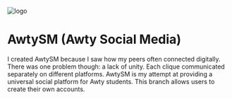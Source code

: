 ![logo](https://github.com/DGKSK8LIFE/AwtySM/blob/disqus_integration/static/new_logo.png?raw=true)
# AwtySM (Awty Social Media)
I created AwtySM because I saw how my peers often connected digitally. There was one problem though: a lack of unity. Each clique communicated separately on different platforms. AwtySM is my attempt at providing a universal social platform for Awty students. This branch allows users to create their own accounts.
